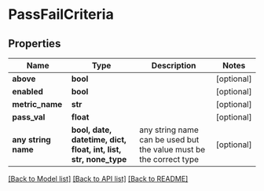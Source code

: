 # PassFailCriteria


## Properties
Name | Type | Description | Notes
------------ | ------------- | ------------- | -------------
**above** | **bool** |  | [optional] 
**enabled** | **bool** |  | [optional] 
**metric_name** | **str** |  | [optional] 
**pass_val** | **float** |  | [optional] 
**any string name** | **bool, date, datetime, dict, float, int, list, str, none_type** | any string name can be used but the value must be the correct type | [optional]

[[Back to Model list]](../README.md#documentation-for-models) [[Back to API list]](../README.md#documentation-for-api-endpoints) [[Back to README]](../README.md)


